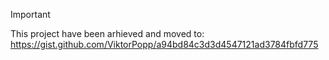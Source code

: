 >[!IMPORTANT]
>This project have been arhieved and moved to: https://gist.github.com/ViktorPopp/a94bd84c3d3d4547121ad3784fbfd775
